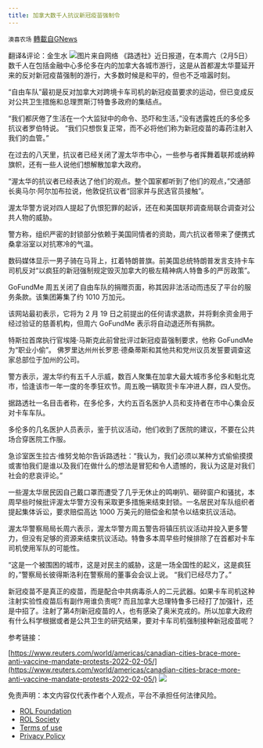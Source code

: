 ```yaml
---
title: 加拿大数千人抗议新冠疫苗强制令
---
```

`澳喜农场` [轉載自GNews](https://gnews.org/zh-hans/1968215/)

翻译&评论：金生水
![](https://assets.gnews.org/wp-content/uploads/2022/02/2-29.png)图片来自网络
《路透社》近日报道，在本周六（2月5日）数千人在包括金融中心多伦多在内的加拿大各城市游行，这是从首都渥太华蔓延开来的反对新冠疫苗强制的游行，大多数时候是和平的，但也不乏喧嚣时刻。

“自由车队”最初是反对加拿大对跨境卡车司机的新冠疫苗要求的运动，但已变成反对公共卫生措施和总理贾斯汀特鲁多政府的集结点。

“我们都厌倦了生活在一个大监狱中的命令、恐吓和生活，”没有透露姓氏的多伦多抗议者罗伯特说。 “我们只想恢复正常，而不必将他们称为新冠疫苗的毒药注射入我们的血管。”

在过去的八天里，抗议者已经关闭了渥太华市中心，一些参与者挥舞着联邦或纳粹旗帜，还有一些人说他们想解散加拿大政府。

“渥太华的抗议者已经表达了他们的观点。整个国家都听到了他们的观点，”交通部长奥马尔·阿尔加布拉说，他敦促抗议者“回家并与民选官员接触”。

渥太华警方说对四人提起了仇恨犯罪的起诉，还在和美国联邦调查局联合调查对公共人物的威胁。

警方称，组织严密的封锁部分依赖于美国同情者的资助，周六抗议者带来了便携式桑拿浴室以对抗寒冷的气温。

数码媒体显示一男子骑在马背上，扛着特朗普旗。前美国总统特朗普发言支持卡车司机反对“以疯狂的新冠强制规定毁灭加拿大的极左精神病人特鲁多的严厉政策”。

GoFundMe 周五关闭了自由车队的捐赠页面，称其因非法活动而违反了平台的服务条款。该集团筹集了约 1010 万加元。

该网站最初表示，它将为 2 月 19 日之前提出的任何请求退款，并将剩余资金用于经过验证的慈善机构，但周六 GoFundMe 表示将自动退还所有捐款。

特斯拉首席执行官埃隆·马斯克此前曾批评过新冠疫苗强制要求，他称 GoFundMe 为“职业小偷”。 佛罗里达州州长罗恩·德桑蒂斯和其他共和党州议员发誓要调查这家总部位于加州的公司。

警方表示，渥太华约有五千人示威，数百人聚集在加拿大最大城市多伦多和魁北克市，恰逢该市一年一度的冬季狂欢节。周五晚一辆取货卡车冲进人群，四人受伤。

据路透社一名目击者称，在多伦多，大约五百名医护人员和支持者在市中心集会反对卡车车队。

多伦多的几名医护人员表示，鉴于抗议活动，他们收到了医院的建议，不要在公共场合穿医院工作服。

急诊室医生拉古·维努戈帕尔告诉路透社：“我认为，我们必须以某种方式偷偷摸摸或害怕我们是谁以及我们在做什么的想法是冒犯和令人遗憾的，我认为这是对我们社会的悲哀评论。”

一些渥太华居民因自己戴口罩而遭受了几乎无休止的鸣喇叭、砸碎窗户和骚扰，本周早些时候批评渥太华警方没有采取更多措施来结束封锁。一名居民对车队组织者提起集体诉讼，要求赔偿高达 1000 万美元的赔偿金和禁令以结束抗议活动。

渥太华警察局局长周六表示，渥太华警方周五警告将镇压抗议活动并投入更多警力，但没有足够的资源来结束抗议活动。特鲁多本周早些时候排除了在首都对卡车司机使用军队的可能性。

“这是一个被围困的城市，这是对民主的威胁，这是一场全国性的起义，这是疯狂的，”警察局长彼得斯洛利在警察局的董事会会议上说。 “我们已经尽力了。”

新冠疫苗不是真正的疫苗，而是配合中共病毒杀人的二元武器。如果卡车司机这种注射实验性疫苗后有副作用谁负责呢? 而且加拿大总理特鲁多已经打了加强针，还是中招了。注射了第4剂新冠疫苗的人，也有感染了奥米克戎的。所以加拿大政府有什么科学根据或者是公共卫生的研究结果，要对卡车司机强制接种新冠疫苗呢？

参考链接：

[https://www.reuters.com/world/americas/canadian-cities-brace-more-anti-vaccine-mandate-protests-2022-02-05/](https://www.reuters.com/world/americas/canadian-cities-brace-more-anti-vaccine-mandate-protests-2022-02-05/)
![](https://assets.gnews.org/wp-content/uploads/2022/02/澳喜图标2-1.jpg)
 

免责声明：本文内容仅代表作者个人观点，平台不承担任何法律风险。

- [ROL Foundation](https://rolfoundation.org/)
- [ROL Society](https://rolsociety.org/)
- [Terms of use](https://gnews.org/terms-of-use-3/)
- [Privacy Policy](https://gnews.org/privacy-policy/)
